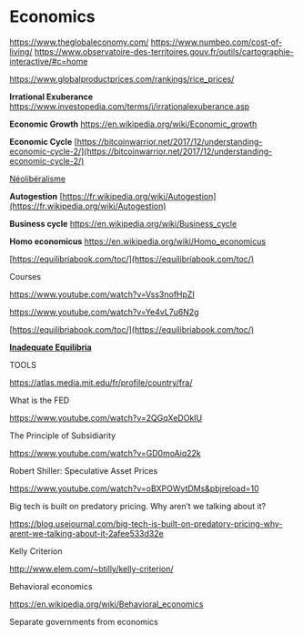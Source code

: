 Economics
===

https://www.theglobaleconomy.com/
https://www.numbeo.com/cost-of-living/
https://www.observatoire-des-territoires.gouv.fr/outils/cartographie-interactive/#c=home

https://www.globalproductprices.com/rankings/rice_prices/

**Irrational Exuberance**
https://www.investopedia.com/terms/i/irrationalexuberance.asp

**Economic Growth**
https://en.wikipedia.org/wiki/Economic_growth

**Economic Cycle**
[https://bitcoinwarrior.net/2017/12/understanding-economic-cycle-2/](https://bitcoinwarrior.net/2017/12/understanding-economic-cycle-2/)

[Néolibéralisme](https://fr.wikipedia.org/wiki/N%C3%A9olib%C3%A9ralisme)

**Autogestion**
[https://fr.wikipedia.org/wiki/Autogestion](https://fr.wikipedia.org/wiki/Autogestion)

**Business cycle**
https://en.wikipedia.org/wiki/Business_cycle

**Homo economicus**
https://en.wikipedia.org/wiki/Homo_economicus

[https://equilibriabook.com/toc/](https://equilibriabook.com/toc/)

Courses

https://www.youtube.com/watch?v=Vss3nofHpZI

https://www.youtube.com/watch?v=Ye4vL7u6N2g

[https://equilibriabook.com/toc/](https://equilibriabook.com/toc/)

**[Inadequate Equilibria](https://equilibriabook.com/)**

TOOLS

https://atlas.media.mit.edu/fr/profile/country/fra/

What is the FED

https://www.youtube.com/watch?v=2QGqXeDOkIU

The Principle of Subsidiarity

https://www.youtube.com/watch?v=GD0moAiq22k

Robert Shiller: Speculative Asset Prices

https://www.youtube.com/watch?v=oBXPOWytDMs&pbjreload=10

Big tech is built on predatory pricing. Why aren’t we talking about it?

https://blog.usejournal.com/big-tech-is-built-on-predatory-pricing-why-arent-we-talking-about-it-2afee533d32e

Kelly Criterion

http://www.elem.com/~btilly/kelly-criterion/

Behavioral economics

https://en.wikipedia.org/wiki/Behavioral_economics

Separate governments from economics